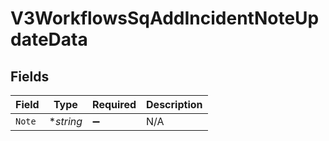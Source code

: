 # V3WorkflowsSqAddIncidentNoteUpdateData


## Fields

| Field              | Type               | Required           | Description        |
| ------------------ | ------------------ | ------------------ | ------------------ |
| `Note`             | **string*          | :heavy_minus_sign: | N/A                |